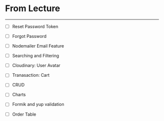 # From Lecture

---

- [ ] Reset Password Token
- [ ] Forgot Password
- [ ] Nodemailer Email Feature
- [ ] Searching and Filtering
- [ ] Cloudinary: User Avatar

- [ ] Tranasaction: Cart
- [ ] CRUD
- [ ] Charts
- [ ] Formik and yup validation
- [ ] Order Table
